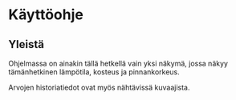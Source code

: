 # Käyttöohje

## Yleistä

Ohjelmassa on ainakin tällä hetkellä vain yksi näkymä, jossa näkyy tämänhetkinen lämpötila, kosteus ja pinnankorkeus.

Arvojen historiatiedot ovat myös nähtävissä kuvaajista.
